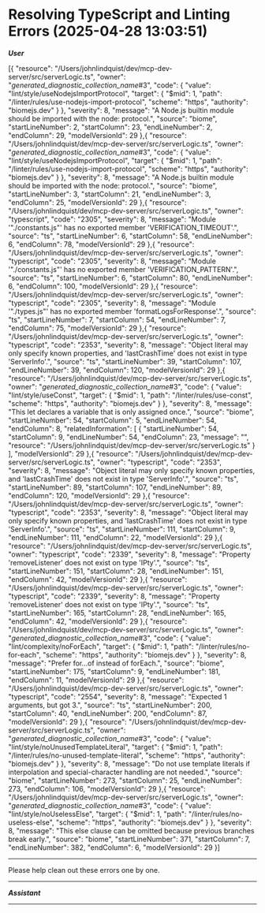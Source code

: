 <!-- Generated by SpecStory -->

# Resolving TypeScript and Linting Errors (2025-04-28 13:03:51)

_**User**_

[{
	"resource": "/Users/johnlindquist/dev/mcp-dev-server/src/serverLogic.ts",
	"owner": "_generated_diagnostic_collection_name_#3",
	"code": {
		"value": "lint/style/useNodejsImportProtocol",
		"target": {
			"$mid": 1,
			"path": "/linter/rules/use-nodejs-import-protocol",
			"scheme": "https",
			"authority": "biomejs.dev"
		}
	},
	"severity": 8,
	"message": "A Node.js builtin module should be imported with the node: protocol.",
	"source": "biome",
	"startLineNumber": 2,
	"startColumn": 23,
	"endLineNumber": 2,
	"endColumn": 29,
	"modelVersionId": 29
},{
	"resource": "/Users/johnlindquist/dev/mcp-dev-server/src/serverLogic.ts",
	"owner": "_generated_diagnostic_collection_name_#3",
	"code": {
		"value": "lint/style/useNodejsImportProtocol",
		"target": {
			"$mid": 1,
			"path": "/linter/rules/use-nodejs-import-protocol",
			"scheme": "https",
			"authority": "biomejs.dev"
		}
	},
	"severity": 8,
	"message": "A Node.js builtin module should be imported with the node: protocol.",
	"source": "biome",
	"startLineNumber": 3,
	"startColumn": 21,
	"endLineNumber": 3,
	"endColumn": 25,
	"modelVersionId": 29
},{
	"resource": "/Users/johnlindquist/dev/mcp-dev-server/src/serverLogic.ts",
	"owner": "typescript",
	"code": "2305",
	"severity": 8,
	"message": "Module '\"./constants.js\"' has no exported member 'VERIFICATION_TIMEOUT'.",
	"source": "ts",
	"startLineNumber": 6,
	"startColumn": 58,
	"endLineNumber": 6,
	"endColumn": 78,
	"modelVersionId": 29
},{
	"resource": "/Users/johnlindquist/dev/mcp-dev-server/src/serverLogic.ts",
	"owner": "typescript",
	"code": "2305",
	"severity": 8,
	"message": "Module '\"./constants.js\"' has no exported member 'VERIFICATION_PATTERN'.",
	"source": "ts",
	"startLineNumber": 6,
	"startColumn": 80,
	"endLineNumber": 6,
	"endColumn": 100,
	"modelVersionId": 29
},{
	"resource": "/Users/johnlindquist/dev/mcp-dev-server/src/serverLogic.ts",
	"owner": "typescript",
	"code": "2305",
	"severity": 8,
	"message": "Module '\"./types.js\"' has no exported member 'formatLogsForResponse'.",
	"source": "ts",
	"startLineNumber": 7,
	"startColumn": 54,
	"endLineNumber": 7,
	"endColumn": 75,
	"modelVersionId": 29
},{
	"resource": "/Users/johnlindquist/dev/mcp-dev-server/src/serverLogic.ts",
	"owner": "typescript",
	"code": "2353",
	"severity": 8,
	"message": "Object literal may only specify known properties, and 'lastCrashTime' does not exist in type 'ServerInfo'.",
	"source": "ts",
	"startLineNumber": 39,
	"startColumn": 107,
	"endLineNumber": 39,
	"endColumn": 120,
	"modelVersionId": 29
},{
	"resource": "/Users/johnlindquist/dev/mcp-dev-server/src/serverLogic.ts",
	"owner": "_generated_diagnostic_collection_name_#3",
	"code": {
		"value": "lint/style/useConst",
		"target": {
			"$mid": 1,
			"path": "/linter/rules/use-const",
			"scheme": "https",
			"authority": "biomejs.dev"
		}
	},
	"severity": 8,
	"message": "This let declares a variable that is only assigned once.",
	"source": "biome",
	"startLineNumber": 54,
	"startColumn": 5,
	"endLineNumber": 54,
	"endColumn": 8,
	"relatedInformation": [
		{
			"startLineNumber": 54,
			"startColumn": 9,
			"endLineNumber": 54,
			"endColumn": 23,
			"message": "",
			"resource": "/Users/johnlindquist/dev/mcp-dev-server/src/serverLogic.ts"
		}
	],
	"modelVersionId": 29
},{
	"resource": "/Users/johnlindquist/dev/mcp-dev-server/src/serverLogic.ts",
	"owner": "typescript",
	"code": "2353",
	"severity": 8,
	"message": "Object literal may only specify known properties, and 'lastCrashTime' does not exist in type 'ServerInfo'.",
	"source": "ts",
	"startLineNumber": 89,
	"startColumn": 107,
	"endLineNumber": 89,
	"endColumn": 120,
	"modelVersionId": 29
},{
	"resource": "/Users/johnlindquist/dev/mcp-dev-server/src/serverLogic.ts",
	"owner": "typescript",
	"code": "2353",
	"severity": 8,
	"message": "Object literal may only specify known properties, and 'lastCrashTime' does not exist in type 'ServerInfo'.",
	"source": "ts",
	"startLineNumber": 111,
	"startColumn": 9,
	"endLineNumber": 111,
	"endColumn": 22,
	"modelVersionId": 29
},{
	"resource": "/Users/johnlindquist/dev/mcp-dev-server/src/serverLogic.ts",
	"owner": "typescript",
	"code": "2339",
	"severity": 8,
	"message": "Property 'removeListener' does not exist on type 'IPty'.",
	"source": "ts",
	"startLineNumber": 151,
	"startColumn": 28,
	"endLineNumber": 151,
	"endColumn": 42,
	"modelVersionId": 29
},{
	"resource": "/Users/johnlindquist/dev/mcp-dev-server/src/serverLogic.ts",
	"owner": "typescript",
	"code": "2339",
	"severity": 8,
	"message": "Property 'removeListener' does not exist on type 'IPty'.",
	"source": "ts",
	"startLineNumber": 165,
	"startColumn": 28,
	"endLineNumber": 165,
	"endColumn": 42,
	"modelVersionId": 29
},{
	"resource": "/Users/johnlindquist/dev/mcp-dev-server/src/serverLogic.ts",
	"owner": "_generated_diagnostic_collection_name_#3",
	"code": {
		"value": "lint/complexity/noForEach",
		"target": {
			"$mid": 1,
			"path": "/linter/rules/no-for-each",
			"scheme": "https",
			"authority": "biomejs.dev"
		}
	},
	"severity": 8,
	"message": "Prefer for...of instead of forEach.",
	"source": "biome",
	"startLineNumber": 175,
	"startColumn": 9,
	"endLineNumber": 181,
	"endColumn": 11,
	"modelVersionId": 29
},{
	"resource": "/Users/johnlindquist/dev/mcp-dev-server/src/serverLogic.ts",
	"owner": "typescript",
	"code": "2554",
	"severity": 8,
	"message": "Expected 1 arguments, but got 3.",
	"source": "ts",
	"startLineNumber": 200,
	"startColumn": 40,
	"endLineNumber": 200,
	"endColumn": 87,
	"modelVersionId": 29
},{
	"resource": "/Users/johnlindquist/dev/mcp-dev-server/src/serverLogic.ts",
	"owner": "_generated_diagnostic_collection_name_#3",
	"code": {
		"value": "lint/style/noUnusedTemplateLiteral",
		"target": {
			"$mid": 1,
			"path": "/linter/rules/no-unused-template-literal",
			"scheme": "https",
			"authority": "biomejs.dev"
		}
	},
	"severity": 8,
	"message": "Do not use template literals if interpolation and special-character handling are not needed.",
	"source": "biome",
	"startLineNumber": 273,
	"startColumn": 25,
	"endLineNumber": 273,
	"endColumn": 106,
	"modelVersionId": 29
},{
	"resource": "/Users/johnlindquist/dev/mcp-dev-server/src/serverLogic.ts",
	"owner": "_generated_diagnostic_collection_name_#3",
	"code": {
		"value": "lint/style/noUselessElse",
		"target": {
			"$mid": 1,
			"path": "/linter/rules/no-useless-else",
			"scheme": "https",
			"authority": "biomejs.dev"
		}
	},
	"severity": 8,
	"message": "This else clause can be omitted because previous branches break early.",
	"source": "biome",
	"startLineNumber": 371,
	"startColumn": 7,
	"endLineNumber": 382,
	"endColumn": 6,
	"modelVersionId": 29
}]

---

Please help clean out these errors one by one.

---

_**Assistant**_



---

